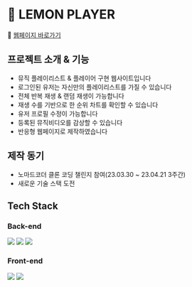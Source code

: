 # 🍋 LEMON PLAYER
🔗 [웹페이지 바로가기](https://lemon-player.fly.dev/)


## 프로젝트 소개 & 기능
- 뮤직 플레이리스트 & 플레이어 구현 웹사이트입니다
- 로그인된 유저는 자신만의 플레이리스트를 가질 수 있습니다
- 전체 반복 재생 & 랜덤 재생이 가능합니다
- 재생 수를 기반으로 한 순위 차트를 확인할 수 있습니다
- 유저 프로필 수정이 가능합니다
- 등록된 뮤직비디오를 감상할 수 있습니다
- 반응형 웹페이지로 제작하였습니다

## 제작 동기
- 노마드코더 클론 코딩 챌린지 참여(23.03.30 ~ 23.04.21 3주간)
- 새로운 기술 스택 도전

## Tech Stack
### Back-end

<img src="https://img.shields.io/badge/mongoDB-47A248?style=for-the-badge&logo=MongoDB&logoColor=white"> <img src="https://img.shields.io/badge/node.js-339933?style=for-the-badge&logo=Node.js&logoColor=white"> <img src="https://img.shields.io/badge/express-000000?style=for-the-badge&logo=express&logoColor=white">

### Front-end
<img src="https://img.shields.io/badge/pug-A86454?style=for-the-badge&logo=pug&logoColor=white"> <img src="https://img.shields.io/badge/javascript-F7DF1E?style=for-the-badge&logo=javascript&logoColor=black"> 
